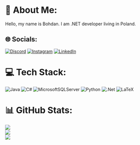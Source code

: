 # 💫 About Me:
Hello, my name is Bohdan. I am .NET developer living in Poland.<br>


## 🌐 Socials:
[![Discord](https://img.shields.io/badge/Discord-%237289DA.svg?logo=discord&logoColor=white)](https://discord.gg/pr0f1t.) [![Instagram](https://img.shields.io/badge/Instagram-%23E4405F.svg?logo=Instagram&logoColor=white)](https://instagram.com/pr0f1ttt) [![LinkedIn](https://img.shields.io/badge/LinkedIn-%230077B5.svg?logo=linkedin&logoColor=white)](https://linkedin.com/in/bohdan-dviborodchyn) 

# 💻 Tech Stack:
![Java](https://img.shields.io/badge/java-%23ED8B00.svg?style=for-the-badge&logo=openjdk&logoColor=white) ![C#](https://img.shields.io/badge/c%23-%23239120.svg?style=for-the-badge&logo=csharp&logoColor=white) ![MicrosoftSQLServer](https://img.shields.io/badge/Microsoft%20SQL%20Server-CC2927?style=for-the-badge&logo=microsoft%20sql%20server&logoColor=white) ![Python](https://img.shields.io/badge/python-3670A0?style=for-the-badge&logo=python&logoColor=ffdd54) ![.Net](https://img.shields.io/badge/.NET-5C2D91?style=for-the-badge&logo=.net&logoColor=white) ![LaTeX](https://img.shields.io/badge/latex-%23008080.svg?style=for-the-badge&logo=latex&logoColor=white)
# 📊 GitHub Stats:
![](https://github-readme-stats.vercel.app/api?username=pr0f1t0&theme=tokyonight&hide_border=true&include_all_commits=false&count_private=false)<br/>
![](https://github-readme-streak-stats.herokuapp.com/?user=pr0f1t0&theme=tokyonight&hide_border=true)<br/>
![](https://github-readme-stats.vercel.app/api/top-langs/?username=pr0f1t0&theme=tokyonight&hide_border=true&include_all_commits=false&count_private=false&layout=compact)

